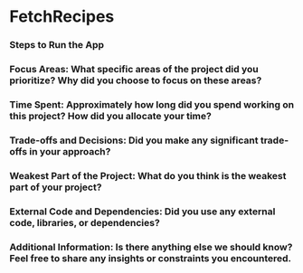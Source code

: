 # FetchRecipes

### Steps to Run the App

### Focus Areas: What specific areas of the project did you prioritize? Why did you choose to focus on these areas?

### Time Spent: Approximately how long did you spend working on this project? How did you allocate your time?

### Trade-offs and Decisions: Did you make any significant trade-offs in your approach?

### Weakest Part of the Project: What do you think is the weakest part of your project?

### External Code and Dependencies: Did you use any external code, libraries, or dependencies?

### Additional Information: Is there anything else we should know? Feel free to share any insights or constraints you encountered.
